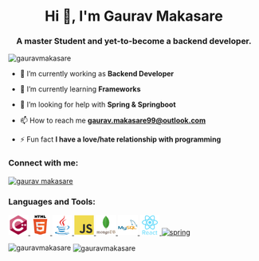 <h1 align="center">Hi 👋, I'm Gaurav Makasare</h1>
<h3 align="center">A master Student and yet-to-become a backend developer.</h3>

<p align="left"> <img src="https://komarev.com/ghpvc/?username=gauravmakasare&label=Profile%20views&color=121212&style=plastic" alt="gauravmakasare" /> </p>

- 🔭 I’m currently working as **Backend Developer**

- 🌱 I’m currently learning **Frameworks**

- 🤝 I’m looking for help with **Spring & Springboot**

- 📫 How to reach me **gaurav.makasare99@outlook.com**

- ⚡ Fun fact **I have a love/hate relationship with programming**

<h3 align="left">Connect with me:</h3>
<p align="left">
<a href="https://linkedin.com/in/gaurav makasare" target="blank"><img align="center" src="https://raw.githubusercontent.com/rahuldkjain/github-profile-readme-generator/master/src/images/icons/Social/linked-in-alt.svg" alt="gaurav makasare" height="30" width="40" /></a>
</p>

<h3 align="left">Languages and Tools:</h3>
<p align="left"> <a href="https://www.w3schools.com/cpp/" target="_blank"> <img src="https://raw.githubusercontent.com/devicons/devicon/master/icons/cplusplus/cplusplus-original.svg" alt="cplusplus" width="40" height="40"/> </a> <a href="https://www.w3.org/html/" target="_blank"> <img src="https://raw.githubusercontent.com/devicons/devicon/master/icons/html5/html5-original-wordmark.svg" alt="html5" width="40" height="40"/> </a> <a href="https://www.java.com" target="_blank"> <img src="https://raw.githubusercontent.com/devicons/devicon/master/icons/java/java-original.svg" alt="java" width="40" height="40"/> </a> <a href="https://developer.mozilla.org/en-US/docs/Web/JavaScript" target="_blank"> <img src="https://raw.githubusercontent.com/devicons/devicon/master/icons/javascript/javascript-original.svg" alt="javascript" width="40" height="40"/> </a> <a href="https://www.mongodb.com/" target="_blank"> <img src="https://raw.githubusercontent.com/devicons/devicon/master/icons/mongodb/mongodb-original-wordmark.svg" alt="mongodb" width="40" height="40"/> </a> <a href="https://www.mysql.com/" target="_blank"> <img src="https://raw.githubusercontent.com/devicons/devicon/master/icons/mysql/mysql-original-wordmark.svg" alt="mysql" width="40" height="40"/> </a> <a href="https://reactjs.org/" target="_blank"> <img src="https://raw.githubusercontent.com/devicons/devicon/master/icons/react/react-original-wordmark.svg" alt="react" width="40" height="40"/> </a> <a href="https://spring.io/" target="_blank"> <img src="https://www.vectorlogo.zone/logos/springio/springio-icon.svg" alt="spring" width="40" height="40"/> </a> </p>

<p><img align="left" src="https://github-readme-stats.vercel.app/api/top-langs?username=gauravmakasare&show_icons=true&locale=en&layout=compact" alt="gauravmakasare" /></p>

<p>&nbsp;<img align="center" src="https://github-readme-stats.vercel.app/api?username=gauravmakasare&show_icons=true&theme=dark&locale=en" alt="gauravmakasare" /></p>
